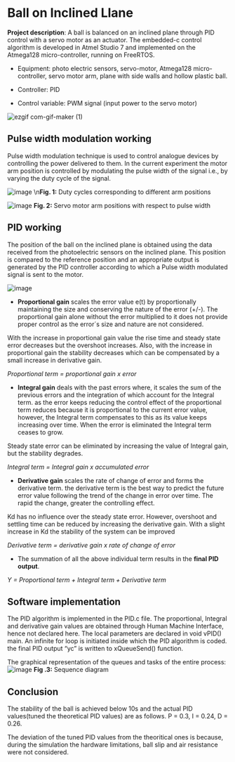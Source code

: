 # Ball on Inclined Llane
**Project description**: A ball is balanced on an inclined plane through PID control with a servo motor as an actuator. The embedded-c control algorithm is developed in Atmel Studio 7 and implemented on the Atmega128 micro-controller, running on FreeRTOS.

- Equipment: photo electric sensors, servo-motor, Atmega128 micro-controller, servo motor arm, plane with side walls and hollow plastic ball.

- Controller: PID

- Control variable: PWM signal (input power to the servo motor)

![ezgif com-gif-maker (1)](https://user-images.githubusercontent.com/48198017/116828484-5c341900-ab9f-11eb-8f81-12c3d81e1f7c.gif)



## Pulse width modulation working

Pulse width modulation technique is used to control analogue devices by controlling the power delivered
to them. In the current experiment the motor arm position is controlled by modulating the
pulse width of the signal i.e., by varying the duty cycle of the signal.



![image](https://user-images.githubusercontent.com/48198017/116827022-47538780-ab97-11eb-937b-a11244539f2a.png)
                     \n**Fig. 1:** Duty cycles corresponding to different arm positions


![image](https://user-images.githubusercontent.com/48198017/116827088-a87b5b00-ab97-11eb-9664-8ab407d63ba5.png "servo motor arm positions with respect to pulse width")
**Fig. 2:** Servo motor arm positions with respect to pulse width

## PID working

The position of the ball on the inclined plane is obtained using the data received from the photoelectric
sensors on the inclined plane. This position is compared to the reference position and an appropriate
output is generated by the PID controller according to which a Pulse width modulated signal
is sent to the motor.

![image](https://user-images.githubusercontent.com/48198017/116827797-3efd4b80-ab9b-11eb-9392-478366a4a138.png)

- **Proportional gain** scales the error value e(t) by proportionally maintaining the size and conserving
the nature of the error (+/-). The proportional gain alone without the error multiplied to it does not
provide proper control as the error´s size and nature are not considered.

With the increase in proportional gain value the rise time and steady state error decreases but the
overshoot increases. Also, with the increase in proportional gain the stability decreases which can be
compensated by a small increase in derivative gain.

*Proportional term = proportional gain x error*

- **Integral gain** deals with the past errors where, it scales the sum of the previous errors and the integration
of which account for the Integral term. as the error keeps reducing the control effect of the
proportional term reduces because it is proportional to the current error value, however, the Integral
term compensates to this as its value keeps increasing over time. When the error is eliminated the
Integral term ceases to grow.

Steady state error can be eliminated by increasing the value of Integral gain, but the stability degrades.

*Integral term = Integral gain x accumulated error*

- **Derivative gain** scales the rate of change of error and forms the derivative term. the derivative term
is the best way to predict the future error value following the trend of the change in error over time.
The rapid the change, greater the controlling effect.

Kd has no influence over the steady state error. However, overshoot and settling time can be reduced
by increasing the derivative gain. With a slight increase in Kd the stability of the system can be improved

*Derivative term = derivative gain x rate of change of error*

- The summation of all the above individual term results in the **final PID output**.

*Y = Proportional term + Integral term + Derivative term*

## Software implementation

The PID algorithm is implemented in the PID.c file. The proportional, Integral and derivative gain values
are obtained through Human Machine Interface, hence not declared here.
The local parameters are declared in void vPID() main. An infinite for loop is initiated inside which the
PID algorithm is coded. the final PID output “yc” is written to xQueueSend() function.

The graphical representation of the queues and tasks of the entire process:
![image](https://user-images.githubusercontent.com/48198017/116827687-a666cb80-ab9a-11eb-98cf-bf68e3a78349.png)
**Fig .3:** Sequence diagram

## Conclusion
The stability of the ball is achieved below 10s and the actual PID values(tuned the theoretical PID values) are as follows.
P = 0.3, I = 0.24, D = 0.26.

The deviation of the tuned PID values from the theoritical ones is because, during the simulation the hardware limitations, ball slip and air resistance were not considered.   
